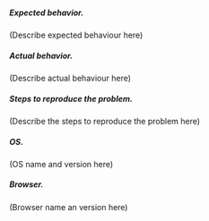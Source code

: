 ##### Expected behavior.
(Describe expected behaviour here)

##### Actual behavior.
(Describe actual behaviour here)

##### Steps to reproduce the problem.
(Describe the steps to reproduce the problem here)

##### OS.
(OS name and version here)

##### Browser.
(Browser name an version here)
